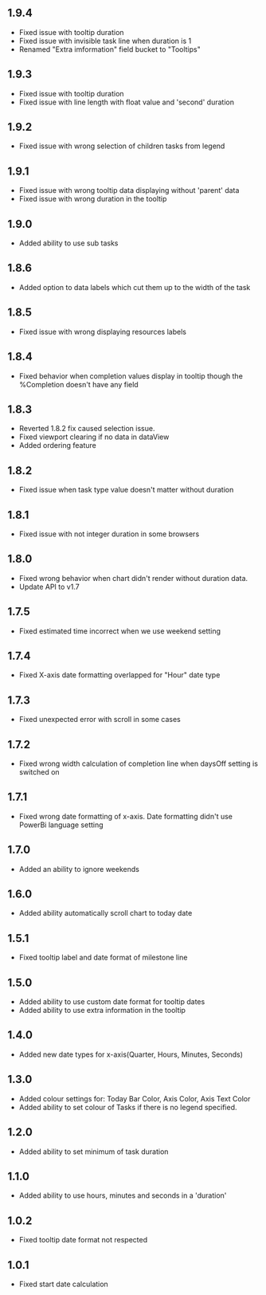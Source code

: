 ## 1.9.4
 * Fixed issue with tooltip duration
 * Fixed issue with invisible task line when duration is 1
 * Renamed "Extra imformation" field bucket to "Tooltips"
## 1.9.3
 * Fixed issue with tooltip duration
 * Fixed issue with line length with float value and 'second' duration
## 1.9.2
 * Fixed issue with wrong selection of children tasks from legend
## 1.9.1
 * Fixed issue with wrong tooltip data displaying without 'parent' data
 * Fixed issue with wrong duration in the tooltip
## 1.9.0
 * Added ability to use sub tasks
## 1.8.6
 * Added option to data labels which cut them up to the width of the task
## 1.8.5
 * Fixed issue with wrong displaying resources labels
## 1.8.4
 * Fixed behavior when completion values display in tooltip though the
 %Completion doesn't have any field
## 1.8.3
 * Reverted 1.8.2 fix caused selection issue.
 * Fixed viewport clearing if no data in dataView
 * Added ordering feature
## 1.8.2
 * Fixed issue when task type value doesn't matter without duration
## 1.8.1
 * Fixed issue with not integer duration in some browsers
## 1.8.0
 * Fixed wrong behavior when chart didn't render without duration data.
 * Update API to v1.7
## 1.7.5
 * Fixed estimated time incorrect when we use weekend setting
## 1.7.4
 * Fixed X-axis date formatting overlapped for "Hour" date type
## 1.7.3
 * Fixed unexpected error with scroll in some cases
## 1.7.2
 * Fixed wrong width calculation of completion line when daysOff setting
 is switched on
## 1.7.1
 * Fixed wrong date formatting of x-axis. Date formatting didn't use
 PowerBi language setting
## 1.7.0
 * Added an ability to ignore weekends
## 1.6.0
 * Added ability automatically scroll chart to today date
## 1.5.1
 * Fixed tooltip label and date format of milestone line
## 1.5.0
 * Added ability to use custom date format for tooltip dates
 * Added ability to use extra information in the tooltip
## 1.4.0
 * Added new date types for x-axis(Quarter, Hours, Minutes, Seconds)
## 1.3.0
 * Added colour settings for: Today Bar Color, Axis Color, Axis Text Color
 * Added ability to set colour of Tasks if there is no legend specified.
## 1.2.0
 * Added ability to set minimum of task duration
## 1.1.0
 * Added ability to use hours, minutes and seconds in a 'duration'
## 1.0.2
 * Fixed tooltip date format not respected
## 1.0.1
 * Fixed start date calculation